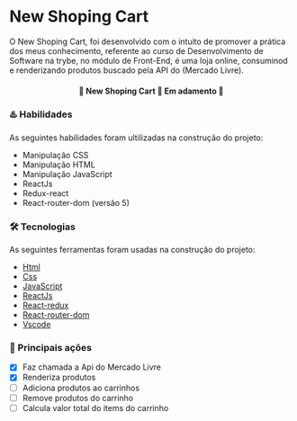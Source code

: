# New Shoping Cart 

O New Shoping Cart, foi desenvolvido com o intuito de promover a prática dos meus conhecimento, referente ao curso de Desenvolvimento de Software na trybe, no módulo de Front-End, é uma loja online, consuminod e renderizando produtos buscado pela API do (Mercado Livre).

<h4 align="center"> 
	🚧  New Shoping Cart 🚀 Em adamento  🚧
</h4>

### :hotsprings: Habilidades 

As seguintes habilidades foram ultilizadas na construção do projeto:

- Manipulação CSS
- Manipulação HTML
- Manipulação JavaScript
- ReactJs 
- Redux-react 
- React-router-dom (versão 5)


### 🛠 Tecnologias

As seguintes ferramentas foram usadas na construção do projeto:

- [Html](https://htmlreference.io/)
- [Css](https://developer.mozilla.org/pt-BR/docs/Web/CSS)
- [JavaScript](https://developer.mozilla.org/pt-BR/docs/Web/javascript)
- [ReactJs](https://pt-br.reactjs.org/)
- [React-redux](https://redux.js.org/)
- [React-router-dom]()
- [Vscode](https://code.visualstudio.com/)


### :dart: Principais ações

- [x] Faz chamada a Api do Mercado Livre
- [x] Renderiza produtos
- [ ] Adiciona produtos ao carrinhos
- [ ] Remove produtos do carrinho
- [ ] Calcula valor total do items do carrinho

<!-- ### :movie_camera: Demonstração projeto pronto

<h1 align="center" >
  <img alt="PixelsArt" title="#PixelsArt" src="./assets/palet-cor.png" />
    <br>
    <img alt="PixelsArt" title="#PixelsArt" src="./assets/palet-color2.png" />  
    <br>
    <img alt="PixelsArt" title="#PixelsArt" src="./assets/palet-color1.png" />
</h1> -->